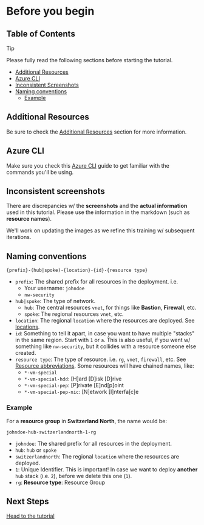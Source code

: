 # Before you begin

## Table of Contents

> [!TIP]
> Please fully read the following sections before starting the tutorial.

- [Additional Resources](#additional-resources)
- [Azure CLI](#azure-cli)
- [Inconsistent Screenshots](#inconsistent-screenshots)
- [Naming conventions](#naming-conventions)
  - [Example](#example)

## Additional Resources

Be sure to check the [Additional Resources](../README.md#additional-resources) section for more information.

## Azure CLI

Make sure you check this [Azure CLI](./az/cli.md) guide to get familiar with the commands you'll be using.

## Inconsistent screenshots

There are discrepancies w/ the **screenshots** and the **actual information** used in this tutorial.
Please use the information in the markdown (such as **resource names**).

We'll work on updating the images as we refine this training w/ subsequent iterations.

## Naming conventions

`{prefix}-(hub|spoke)-{location}-{id}-{resource type}`

- `prefix`: The shared prefix for all resources in the deployment. i.e.
  - Your username: `johndoe`
  - `nw-security`
- `hub|spoke`: The type of network.
  - `hub`: The central resources `vnet`, for things like **Bastion**, **Firewall**, etc.
  - `spoke`: The regional resources `vnet`, etc.
- `location`: The regional `location` where the resources are deployed. See [locations](./az/locations.md).
- `id`: Something to tell it apart, in case you want to have multiple "stacks" in the same region. Start with `1` or `a`. This is also useful, if you went w/ something like `nw-security`, but it collides with a resource someone else created.
- `resource type`: The type of resource. i.e. `rg`, `vnet`, `firewall`, etc. See [Resource abbreviations](https://learn.microsoft.com/en-us/azure/cloud-adoption-framework/ready/azure-best-practices/resource-abbreviations). Some resources will have chained names, like:
  - `*-vm-special`
  - `*-vm-special-hdd`: [H]ard [D]isk [D]rive
  - `*-vm-special-pep`: [P]rivate [E]nd[p]oint
  - `*-vm-special-pep-nic`: [N]etwork [I]nterfa[c]e

### Example

For a **resource group** in **Switzerland North**, the name would be:

`johndoe-hub-switzerlandnorth-1-rg`

- `johndoe`: The shared prefix for all resources in the deployment.
- `hub`: `hub` or `spoke`
- `switzerlandnorth`: The regional `location` where the resources are deployed.
- `1`: Unique Identifier. This is important! In case we want to deploy **another** `hub` stack (i.e. `2`), before we delete this one (`1`).
- `rg`: **Resource type**: Resource Group

## Next Steps

[Head to the tutorial](./tutorial/README.md)

